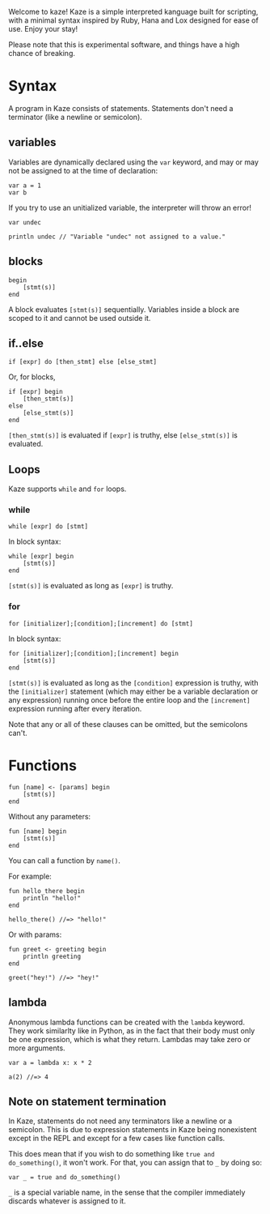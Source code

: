 Welcome to kaze! Kaze is a simple interpreted kanguage built for scripting, with a minimal syntax inspired by Ruby, Hana and Lox designed for ease of use. Enjoy your stay!

Please note that this is experimental software, and things have a high chance of breaking.

# Syntax

A program in Kaze consists of statements. Statements don't need a terminator (like a newline or semicolon).

## variables

Variables are dynamically declared using the `var` keyword, and may or may not be assigned to at the time of declaration:

```kaze
var a = 1
var b
```

If you try to use an unitialized variable, the interpreter will throw an error!

```kaze
var undec

println undec // "Variable "undec" not assigned to a value."
```

## blocks

```kaze
begin
    [stmt(s)]
end
```

A block evaluates `[stmt(s)]` sequentially. Variables inside a block are scoped to it and cannot be used outside it.

## if..else

```kaze
if [expr] do [then_stmt] else [else_stmt]
```

Or, for blocks,

```kaze
if [expr] begin
    [then_stmt(s)]
else
    [else_stmt(s)]
end
```

`[then_stmt(s)]` is evaluated if `[expr]` is truthy, else `[else_stmt(s)]` is evaluated.

## Loops

Kaze supports `while` and `for` loops.

### while

```kaze
while [expr] do [stmt]
```

In block syntax:

```kaze
while [expr] begin
    [stmt(s)]
end
```

`[stmt(s)]` is evaluated as long as `[expr]` is truthy.

### for

```kaze
for [initializer];[condition];[increment] do [stmt]
```

In block syntax:

```kaze
for [initializer];[condition];[increment] begin
    [stmt(s)]
end
```

`[stmt(s)]` is evaluated as long as the `[condition]` expression is truthy, with the `[initializer]` statement (which may either be a variable declaration or any expression) running once before the entire loop and the `[increment]` expression running after every iteration.

Note that any or all of these clauses can be omitted, but the semicolons can't.

# Functions

```kaze
fun [name] <- [params] begin
    [stmt(s)]
end
```

Without any parameters:

```kaze
fun [name] begin
    [stmt(s)]
end
```

You can call a function by `name()`.

For example:

```kaze
fun hello_there begin
    println "hello!"
end

hello_there() //=> "hello!"
```

Or with params:

```kaze
fun greet <- greeting begin
    println greeting
end

greet("hey!") //=> "hey!"
```

## lambda

Anonymous lambda functions can be created with the `lambda` keyword. They work similarlty like in Python, as in the fact that their body must only be one expression, which is what they return. Lambdas may take zero or more arguments.

```kaze
var a = lambda x: x * 2

a(2) //=> 4
```

## Note on statement termination

In Kaze, statements do not need any terminators like a newline or a semicolon. This is due to expression statements in Kaze being nonexistent except in the REPL and except for a few cases like function calls.

This does mean that if you wish to do something like `true and do_something()`, it won't work. For that, you can assign that to `_` by doing so:

```kaze
var _ = true and do_something()
```

`_` is a special variable name, in the sense that the compiler immediately discards whatever is assigned to it.